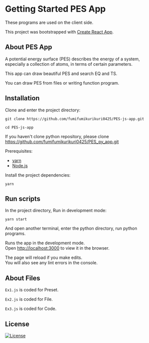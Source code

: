 # Getting Started PES App

These programs are used on the client side.

This project was bootstrapped with [Create React App](https://github.com/facebook/create-react-app).

## About PES App

A potential energy surface (PES) describes the energy of a system, especially a collection of atoms, in terms of certain parameters.

This app can draw beautiful PES and search EQ and TS.

You can draw PES from files or writing function program.

## Installation
Clone and enter the project directory:
```
git clone https://github.com/fumifumikurikuri0425/PES-js-app.git

cd PES-js-app
```
If you haven't clone python repository, please clone https://github.com/fumifumikurikuri0425/PES_py_app.git

Prerequisites:
- [yarn](https://yarnpkg.com/)
- [Node.js](https://nodejs.org/en/download/)

Install the project dependencies:
```
yarn
```
## Run scripts
In the project directory, Run in development mode:

 ```
 yarn start
 ```
And open another terminal, enter the python directory, run python programs.

Runs the app in the development mode.\
Open [http://localhost:3000](http://localhost:3000) to view it in the browser.

The page will reload if you make edits.\
You will also see any lint errors in the console.

## About Files
`Ex1.js` is coded for Preset.

`Ex2.js` is coded for File.

`Ex3.js` is coded for Code.

## License
[![License](https://img.shields.io/badge/license-MIT-blue.svg)](/LICENSE)
